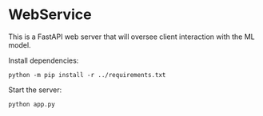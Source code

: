 # WebService

This is a FastAPI web server that will oversee client interaction with the ML model.

Install dependencies:

```
python -m pip install -r ../requirements.txt
```

Start the server:

```
python app.py
```
